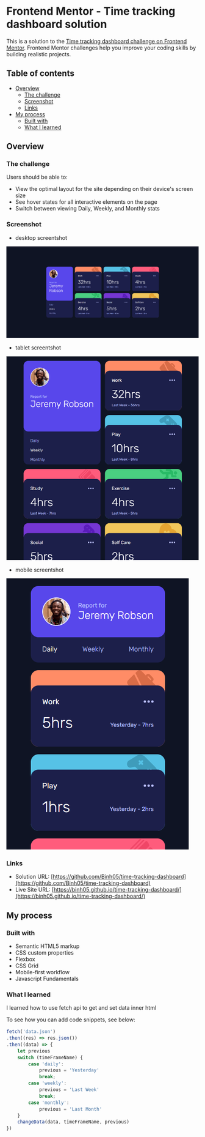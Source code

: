 # Frontend Mentor - Time tracking dashboard solution

This is a solution to the [Time tracking dashboard challenge on Frontend Mentor](https://www.frontendmentor.io/challenges/time-tracking-dashboard-UIQ7167Jw). Frontend Mentor challenges help you improve your coding skills by building realistic projects. 

## Table of contents

- [Overview](#overview)
  - [The challenge](#the-challenge)
  - [Screenshot](#screenshot)
  - [Links](#links)
- [My process](#my-process)
  - [Built with](#built-with)
  - [What I learned](#what-i-learned)

## Overview

### The challenge

Users should be able to:

- View the optimal layout for the site depending on their device's screen size
- See hover states for all interactive elements on the page
- Switch between viewing Daily, Weekly, and Monthly stats

### Screenshot

- desktop screentshot

![](./screentshot-preview/Screentshot-desktop.jpg)

- tablet screentshot

![](./screentshot-preview/Screentshot-tablet.jpg)

- mobile screentshot

![](./screentshot-preview/Screentshot-mobile.jpg)

### Links

- Solution URL: [https://github.com/Binh05/time-tracking-dashboard](https://github.com/Binh05/time-tracking-dashboard)
- Live Site URL: [https://binh05.github.io/time-tracking-dashboard/](https://binh05.github.io/time-tracking-dashboard/)

## My process

### Built with

- Semantic HTML5 markup
- CSS custom properties
- Flexbox
- CSS Grid
- Mobile-first workflow
- Javascript Fundamentals

### What I learned

I learned how to use fetch api to get and set data inner html

To see how you can add code snippets, see below:

```js
fetch('data.json')
.then((res) => res.json())
.then((data) => {
    let previous
    switch (timeFrameName) {
        case 'daily':
            previous = 'Yesterday'
            break;
        case 'weekly':
            previous = 'Last Week'
            break;
        case 'monthly':
            previous = 'Last Month'
    }
    changeData(data, timeFrameName, previous)
})
```